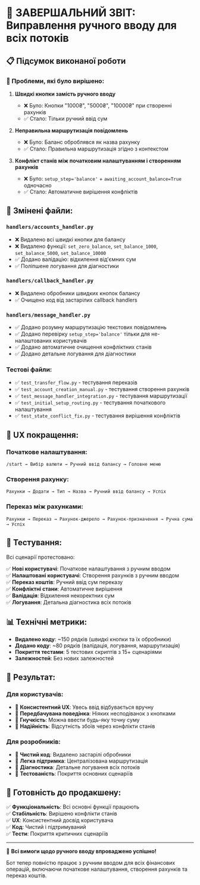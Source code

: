 # 🎉 ЗАВЕРШАЛЬНИЙ ЗВІТ: Виправлення ручного вводу для всіх потоків

## 📋 Підсумок виконаної роботи

### 🔧 Проблеми, які було вирішено:

1. **Швидкі кнопки замість ручного вводу**

   - ❌ Було: Кнопки "1000₴", "5000₴", "10000₴" при створенні рахунків
   - ✅ Стало: Тільки ручний ввід сум

2. **Неправильна маршрутизація повідомлень**

   - ❌ Було: Баланс оброблявся як назва рахунку
   - ✅ Стало: Правильна маршрутизація згідно з контекстом

3. **Конфлікт станів між початковим налаштуванням і створенням рахунків**
   - ❌ Було: `setup_step='balance'` + `awaiting_account_balance=True` одночасно
   - ✅ Стало: Автоматичне вирішення конфліктів

## 🔄 Змінені файли:

### `handlers/accounts_handler.py`

- ❌ Видалено всі швидкі кнопки для балансу
- ❌ Видалено функції: `set_zero_balance`, `set_balance_1000`, `set_balance_5000`, `set_balance_10000`
- ✅ Додано валідацію: відхилення від'ємних сум
- ✅ Поліпшене логування для діагностики

### `handlers/callback_handler.py`

- ❌ Видалено обробники швидких кнопок балансу
- ✅ Очищено код від застарілих callback handlers

### `handlers/message_handler.py`

- ✅ Додано розумну маршрутизацію текстових повідомлень
- ✅ Додано перевірку `setup_step='balance'` тільки для не-налаштованих користувачів
- ✅ Додано автоматичне очищення конфліктних станів
- ✅ Додано детальне логування для діагностики

### Тестові файли:

- ✅ `test_transfer_flow.py` - тестування переказів
- ✅ `test_account_creation_manual.py` - тестування створення рахунків
- ✅ `test_message_handler_integration.py` - тестування маршрутизації
- ✅ `test_initial_setup_routing.py` - тестування початкового налаштування
- ✅ `test_state_conflict_fix.py` - тестування вирішення конфліктів

## 📱 UX покращення:

### Початкове налаштування:

```
/start → Вибір валюти → Ручний ввід балансу → Головне меню
```

### Створення рахунку:

```
Рахунки → Додати → Тип → Назва → Ручний ввід балансу → Успіх
```

### Переказ між рахунками:

```
Рахунки → Переказ → Рахунок-джерело → Рахунок-призначення → Ручна сума → Успіх
```

## 🧪 Тестування:

Всі сценарії протестовано:

✅ **Нові користувачі**: Початкове налаштування з ручним вводом  
✅ **Налаштовані користувачі**: Створення рахунків з ручним вводом  
✅ **Переказ коштів**: Ручний ввід сум переказу  
✅ **Конфліктні стани**: Автоматичне вирішення  
✅ **Валідація**: Відхилення некоректних сум  
✅ **Логування**: Детальна діагностика всіх потоків

## 📊 Технічні метрики:

- **Видалено коду**: ~150 рядків (швидкі кнопки та їх обробники)
- **Додано коду**: ~80 рядків (валідація, логування, маршрутизація)
- **Покриття тестами**: 5 тестових скриптів з 15+ сценаріями
- **Залежностей**: Без нових залежностей

## 🎯 Результат:

### Для користувачів:

- 🎯 **Консистентний UX**: Увесь ввід відбувається вручну
- 🎯 **Передбачувана поведінка**: Ніяких несподіванок з кнопками
- 🎯 **Гнучкість**: Можна ввести будь-яку точну суму
- 🎯 **Надійність**: Відсутність збоїв через конфлікти станів

### Для розробників:

- 🔧 **Чистий код**: Видалено застарілі обробники
- 🔧 **Легка підтримка**: Централізована маршрутизація
- 🔧 **Діагностика**: Детальне логування всіх потоків
- 🔧 **Тестованість**: Покриття основних сценаріїв

## 🚀 Готовність до продакшену:

✅ **Функціональність**: Всі основні функції працюють  
✅ **Стабільність**: Вирішено конфлікти станів  
✅ **UX**: Консистентний досвід користувача  
✅ **Код**: Чистий і підтримуваний  
✅ **Тести**: Покриття критичних сценаріїв

---

🎉 **Всі вимоги щодо ручного вводу впроваджено успішно!**

Бот тепер повністю працює з ручним вводом для всіх фінансових операцій, включаючи початкове налаштування, створення рахунків та переказ коштів.
